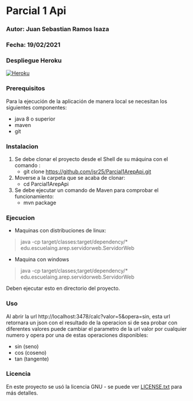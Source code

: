 # Parcial 1 Api

### Autor: Juan Sebastian Ramos Isaza

### Fecha: 19/02/2021

### Despliegue Heroku
[![Heroku](https://www.herokucdn.com/deploy/button.png)](https://parcial1arepapi.herokuapp.com/)


### Prerequisitos
Para la ejecución de la aplicación de manera local se necesitan los siguientes componentes:
* java 8 o superior
* maven
* git

### Instalacion
1. Se debe clonar el proyecto desde el Shell de su máquina con el comando :
    * git clone https://github.com/jsr25/Parcial1ArepApi.git
2. Moverse a la carpeta que se acaba de clonar:
    * cd Parcial1ArepApi
3. Se debe ejecutar un comando de Maven para comprobar el funcionamiento:
    * mvn package

### Ejecucion
* Maquinas con distribuciones de linux:
> java -cp target/classes:target/dependency/* edu.escuelaing.arep.servidorweb.ServidorWeb
* Maquina con windows
>java -cp target/classes;target/dependency/* edu.escuelaing.arep.servidorweb.ServidorWeb

Deben ejecutar esto en directorio del proyecto.

### Uso
Al abrir la url http://localhost:3478/calc?valor=5&opera=sin, esta url retornara un json con el resultado de la operacion 
si de sea probar con diferentes valores puede cambiar el parametro de la url valor por cualquier numero y opera por una de estas operaciones disponibles:
* sin (seno)
* cos (coseno)
* tan (tangente)

### Licencia

En este proyecto se usó la licencia GNU - se puede ver [LICENSE.txt](LICENSE.txt) para más detalles.